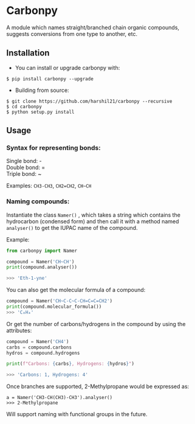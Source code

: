 # Carbonpy
A module which names straight/branched chain organic compounds, suggests conversions from one type to another, etc.
## Installation

- You can install or upgrade carbonpy with:
``` 
$ pip install carbonpy --upgrade
```
- Building from source:
```
$ git clone https://github.com/harshil21/carbonpy --recursive
$ cd carbonpy
$ python setup.py install
```
## Usage

### Syntax for representing bonds:  

Single bond: -  
Double bond: =  
Triple bond: ~  

Examples: `CH3-CH3`, `CH2=CH2`, `CH~CH`

### Naming compounds:

Instantiate the class `Namer()` , which takes a string which contains the hydrocarbon (condensed form) and then call it with a method named `analyser()` to get the IUPAC name of the compound.

Example:
``` python
from carbonpy import Namer

compound = Namer('CH~CH')
print(compound.analyser())

>>> 'Eth-1-yne'
```

You can also get the molecular formula of a compound:
```python
compound = Namer('CH~C-C~C-CH=C=C=CH2')
print(compound.molecular_formula())
>>> 'C₈H₄'
```

Or get the number of carbons/hydrogens in the compound by using the attributes:
```python
compound = Namer('CH4')
carbs = compound.carbons
hydros = compound.hydrogens

print(f"Carbons: {carbs}, Hydrogens: {hydros}")

>>> 'Carbons: 1, Hydrogens: 4'
```

Once branches are supported, 2-Methylpropane would be expressed as:
```
a = Namer('CH3-CH(CH3)-CH3').analyser()
>>> 2-Methylpropane
```

Will support naming with functional groups in the future.
